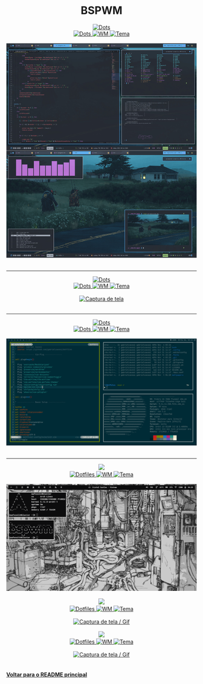 <h1 align="center">BSPWM</h1>

<div align="center">
  <a href="https://github.com/odilonscoelho">
    <img alt="Dots" src="https://img.shields.io/badge/usuário-losaoall-%2322252f?style=for-the-badge" />
  </a>
  <br/>
  <a href="https://github.com/odilonscoelho/dots">
    <img alt="Dots" src="https://img.shields.io/badge/dots-%2322252f?style=for-the-badge" />
  </a>
  <a href="https://github.com/baskerville/bspwm/">
    <img alt="WM" src="https://img.shields.io/badge/WM-bspwm-%2322252f?style=for-the-badge" />
  </a>
  <a href="https://github.com/odilonscoelho/dots">
    <img alt="Tema" src="https://img.shields.io/badge/tema-custom-%2322252f?style=for-the-badge" />
  </a>
  <br/><br/>
  <a href="https://github.com/odilonscoelho/dots/blob/master/bspwmrc">
    <img alt="Captura de tela" src="https://github.com/odilonscoelho/dots/blob/master/print.jpg" />
  </a>
  <br/><br/>
</div>

---

<div align="center">
  <a href="https://github.com/fP4rad0x">
    <img alt="Dots" src="https://img.shields.io/badge/usuário-fP4rad0x-%2322252f?style=for-the-badge" />
  </a>
  <br/>
  <a href="https://github.com/fP4rad0x/dotfiles">
    <img alt="Dots" src="https://img.shields.io/badge/dots-%2322252f?style=for-the-badge" />
  </a>
  <a href="https://github.com/baskerville/bspwm/">
    <img alt="WM" src="https://img.shields.io/badge/WM-bspwm-%2322252f?style=for-the-badge" />
  </a>
  <a href="https://github.com/arcticicestudio/nord">
    <img alt="Tema" src="https://img.shields.io/badge/tema-nord-%2322252f?style=for-the-badge" />
  </a>
  <br/><br/>
  <a href="https://github.com/fP4rad0x/dotfiles/blob/Lyra/nord_darkest/.config/bspwm/bspwmrc">
    <img alt="Captura de tela" src="https://github.com/fP4rad0x/dotfiles/blob/master/artworks/wallpapers/Nord/busy.png" />
  </a>
  <br/><br/>
</div>

---

<div align="center">
  <a href="https://github.com/gabrielcaussi">
    <img alt="Dots" src="https://img.shields.io/badge/usuário-gabrielcaussi-%2322252f?style=for-the-badge" />
  </a>
  <br/>
  <a href="https://github.com/gabrielcaussi/dotfiles">
    <img alt="Dots" src="https://img.shields.io/badge/dots-%2322252f?style=for-the-badge" />
  </a>
  <a href="https://github.com/baskerville/bspwm/">
    <img alt="WM" src="https://img.shields.io/badge/WM-bspwm-%2322252f?style=for-the-badge" />
  </a>
  <a href="https://ethanschoonover.com/solarized/">
    <img alt="Tema" src="https://img.shields.io/badge/tema-solarized-%2322252f?style=for-the-badge" />
  </a>
  <br/><br/>
  <a href="https://github.com/gabrielcaussi/dotfiles/blob/main/.config/bspwm/bspwmrc">
    <img alt="Captura de tela" src="https://github.com/gabrielcaussi/dotfiles/blob/main/screenshots/screenshot.png" />
  </a>
  <br/><br/>
</div>

---

<div align="center">
  <a href="https://github.com/mafezoli">
    <img src="https://img.shields.io/badge/usuário-mafezoli-%2322252f?style=for-the-badge" />
  </a>
  <br/>
  <a href="https://github.com/mafezoli/dotfiles">
    <img
      alt="Dotfiles"
      src="https://img.shields.io/badge/dots-%2322252f?style=for-the-badge"
    />
  </a>
  <a href="https://github.com/baskerville/bspwm">
    <img
      alt="WM"
      src="https://img.shields.io/badge/wm-bspwm-%2322252f?style=for-the-badge"
    />
  </a>
  <a href="https://github.com/mafezoli/dotfiles">
    <img
      alt="Tema"
      src="https://img.shields.io/badge/tema-custom-%2322252f?style=for-the-badge"
    />
  </a>
  <br /><br />
  <a href="https://github.com/mafezoli/dotfiles/blob/master/bspwm/bspwmrc">
    <img alt="Captura de tela / Gif" src="https://github.com/mafezoli/dotfiles/blob/master/previews/lainpreview.png" />
  </a>
  <br/><br/>
</div>


<div align="center">
  <a href="https://github.com/SeraphyBR">
    <img src="https://img.shields.io/badge/usuário-SeraphyBR-%2322252f?style=for-the-badge" />
  </a>
  <br/>
  <a href="https://github.com/SeraphyBR/dotfiles/tree/Funtoo/Bspwm">
    <img
      alt="Dotfiles"
      src="https://img.shields.io/badge/dots-%2322252f?style=for-the-badge"
    />
  </a>
  <a href="https://github.com/baskerville/bspwm">
    <img
      alt="WM"
      src="https://img.shields.io/badge/wm-bspwm-%2322252f?style=for-the-badge"
    />
  </a>
  <a href="https://github.com/SeraphyBR/dotfiles/tree/Funtoo/Bspwm">
    <img
      alt="Tema"
      src="https://img.shields.io/badge/tema-custom-%2322252f?style=for-the-badge"
    />
  </a>
  <br /><br />
  <a href="https://github.com/SeraphyBR/dotfiles/blob/Funtoo/Bspwm/.config/bspwm/bspwmrc">
    <img alt="Captura de tela / Gif" src="https://raw.githubusercontent.com/SeraphyBR/dotfiles/Funtoo/Bspwm/Images/Screenshots/Screenshot1.png" />
  </a>
  <br/><br/>
</div>

<div align="center">
  <a href="https://github.com/justleoo">
    <img src="https://img.shields.io/badge/usuário-SeraphyBR-%2322252f?style=for-the-badge" />
  </a>
  <br/>
  <a href="https://github.com/justleoo/dotfiles">
    <img
      alt="Dotfiles"
      src="https://img.shields.io/badge/dots-%2322252f?style=for-the-badge"
    />
  </a>
  <a href="https://github.com/baskerville/bspwm">
    <img
      alt="WM"
      src="https://img.shields.io/badge/wm-bspwm-%2322252f?style=for-the-badge"
    />
  </a>
  <a href="https://github.com/justleoo/dotfiles">
    <img
      alt="Tema"
      src="https://img.shields.io/badge/tema-custom-%2322252f?style=for-the-badge"
    />
  </a>
  <br /><br />
  <a href="https://github.com/justleoo/tree/main/conf/bspwm/">
    <img alt="Captura de tela / Gif" src="[https://raw.githubusercontent.com/SeraphyBR/dotfiles/Funtoo/Bspwm/Images/Screenshots/Screenshot1.png](https://raw.githubusercontent.com/justleoo/dotfiles/main/.github/assets/showcase.png)" />
  </a>
  <br/><br/>
</div>

#### [Voltar para o README principal](https://github.com/unixwmbr/unixwmbr)
